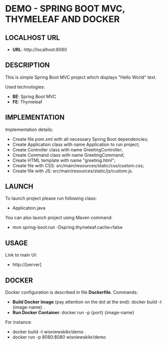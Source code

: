 DEMO - SPRING BOOT MVC, THYMELEAF AND DOCKER
============================================


LOCALHOST URL
-------------

* **URL**: http://localhost:8080


DESCRIPTION
-----------

This is simple Spring Boot MVC project which displays "Hello World" text. 

Used technologies:
* **BE**: Spring Boot MVC
* **FE**: Thymeleaf


IMPLEMENTATION
-----------

Implementation details:
* Create file pom.xml with all necessary Spring Boot dependencies;
* Create Application class with name Application to run project;
* Create Controller class with name GreetingController;
* Create Command class with name GreetingCommand;
* Create HTML template with name "greeting.html";
* Create file with CSS: src/main/resources/static/css/custom.css;
* Create file with JS: src/main/resources/static/js/custom.js.
  

LAUNCH
------

To launch project please run following class: 
* Application.java

You can also launch project using Maven command:
* mvn spring-boot:run -Dspring.thymeleaf.cache=false


USAGE
-----

Link to main UI:
* http://[server]


DOCKER
-----

Docker configuration is described in file **Dockerfile**. 
Commands:
* **Build Docker Image** (pay attention on the dot at the end): docker build -t {image-name} .
* **Run Docker Container**: docker run -p {port} {image-name}

For instance:
* docker build -t wisniewskikr/demo .
* docker run -p 8080:8080 wisniewskikr/demo 
